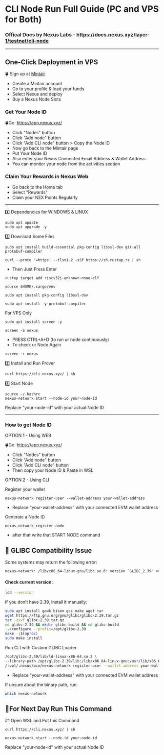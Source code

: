 # CLI Node Run Full Guide (PC and VPS for Both)

### Offical Docs by Nexus Labs - https://docs.nexus.xyz/layer-1/testnet/cli-node

---

##  One-Click Deployment in VPS

🍀 Sign up at [Mintair](https://mintair.xyz/onboarding?ref=PERF-ECTP)

- Create a Mintair account
- Go to your profile & load your funds
- Select Nexus and deploy
- Buy a Nexus Node Slots

### Get Your Node ID

🍀Go: https://app.nexus.xyz/

- Click "Nodes" button
- Click "Add node" button
- Click "Add CLI node" button > Copy the Node ID
- Now go back to the Mintair page 
- Put Your Node ID
- Also enter your Nexus Connected Email Address & Wallet Address 
- You can monitor your node from the activities section

### Claim Your Rewards in Nexus Web

- Go back to the Home tab
- Select "Rewards" 
- Claim your NEX Points Regularly

---

1️⃣ Dependencies for WINDOWS & LINUX
```
sudo apt update
sudo apt upgrade -y
```

2️⃣ Download Some Files
```
sudo apt install build-essential pkg-config libssl-dev git-all protobuf-compiler
```
```
curl --proto '=https' --tlsv1.2 -sSf https://sh.rustup.rs | sh
```
- Then Just Press Enter
```
rustup target add riscv32i-unknown-none-elf
```
```
source $HOME/.cargo/env
```
```
sudo apt install pkg-config libssl-dev
```
```
sudo apt install -y protobuf-compiler
```

For VPS Only
```
sudo apt install screen -y
```
```
screen -S nexus
```
- PRESS CTRL+A+D (to run ur node continuously)
- To check ur Node Again
```
screen -r nexus
```

3️⃣ Install and Run Prover
```
curl https://cli.nexus.xyz/ | sh
```

4️⃣ Start Node
```
source ~/.bashrc
nexus-network start --node-id your-node-id
```

Replace "your-node-id" with your actual Node ID

---

### How to get Node ID

OPTION 1 - Using WEB

🍀Go: https://app.nexus.xyz/

- Click "Nodes" button
- Click "Add node" button
- Click "Add CLI node" button
- Then copy your Node ID & Paste in WSL

OPTION 2 - Using CLI

Register your wallet
```
nexus-network register-user --wallet-address your-wallet-address
```
- Replace "your-wallet-address" with your connected EVM wallet address

Generate a Node ID
```
nexus-network register-node
```
- after that write that START NODE command

## 🧩 GLIBC Compatibility Issue
Some systems may return the following error:

```bash
nexus-network: /lib/x86_64-linux-gnu/libc.so.6: version `GLIBC_2.39' not found
```
#### Check current version:
```bash
ldd --version
```

If you don’t have 2.39, install it manually:
```bash
sudo apt install gawk bison gcc make wget tar
wget https://ftp.gnu.org/gnu/glibc/glibc-2.39.tar.gz
tar -zxvf glibc-2.39.tar.gz
cd glibc-2.39 && mkdir glibc-build && cd glibc-build
../configure --prefix=/opt/glibc-2.39
make -j$(nproc)
sudo make install
```

Run CLI with Custom GLIBC Loader
```bash
/opt/glibc-2.39/lib/ld-linux-x86-64.so.2 \
--library-path /opt/glibc-2.39/lib:/lib/x86_64-linux-gnu:/usr/lib/x86_64-linux-gnu \
/root/.nexus/bin/nexus-network register-user --wallet-address your-wallet-address
```
- Replace "your-wallet-address" with your connected EVM wallet address

If unsure about the binary path, run:
```bash
which nexus-network
```

## 🔶For Next Day Run This Command

#1 Open WSL and Put this Command 
```
curl https://cli.nexus.xyz/ | sh
```
```
nexus-network start --node-id your-node-id
```

Replace "your-node-id" with your actual Node ID
